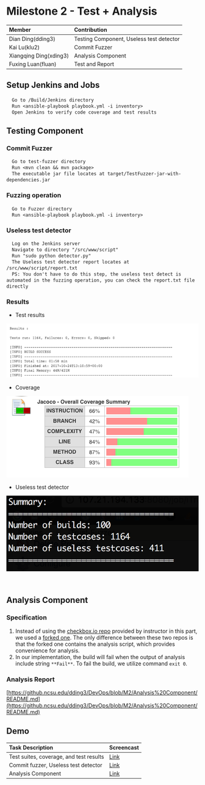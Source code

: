 # Milestone 2 - Test + Analysis #


| Member                 | Contribution |
| :---                   | :---         |
| Dian Ding(dding3)      | Testing Component, Useless test detector |
| Kai Lu(klu2)           | Commit Fuzzer |
| Xiangqing Ding(xding3) | Analysis Component |
| Fuxing Luan(fluan)     | Test and Report |

## Setup Jenkins and Jobs ##

  ```
    Go to /Build/Jenkins directory
    Run <ansible-playbook playbook.yml -i inventory>
    Open Jenkins to verify code coverage and test results
  ```

## Testing Component ##

### Commit Fuzzer ###

  ```
    Go to test-fuzzer directory
    Run <mvn clean && mvn package>
    The executable jar file locates at target/TestFuzzer-jar-with-dependencies.jar
  ```

### Fuzzing operation ###

  ```
    Go to Fuzzer directory
    Run <ansible-playbook playbook.yml -i inventory>  
  ```

### Useless test detector ###
  
  ```
    Log on the Jenkins server
    Navigate to directory "/src/www/script"
    Run "sudo python detector.py"
    The Useless test detector report locates at /src/www/script/report.txt
    PS: You don't have to do this step, the useless test detect is automated in the fuzzing operation, you can check the report.txt file directly
  ```
  
### Results ###
* Test results  

![test results](/Images/test-result.png)  

* Coverage  

![coverage](/Images/coverage-summary.png)  

* Useless test detector  

![detection results](/Images/useless-test.png)  

<br>

## Analysis Component ##

### Specification ###

1. Instead of using the [checkbox.io repo](https://github.com/chrisparnin/checkbox.io) provided by instructor in this part, we used a [forked one](https://github.com/DinMouMou/checkbox.io). The only difference between these two repos is that the forked one contains the analysis script, which provides convenience for analysis.
2. In our implementation, the build will fail when the output of analysis include string `**Fail**`. To fail the build, we utilize command `exit 0`.


### Analysis Report ###
[https://github.ncsu.edu/dding3/DevOps/blob/M2/Analysis%20Component/README.md](https://github.ncsu.edu/dding3/DevOps/blob/M2/Analysis%20Component/README.md)


## Demo ##

| Task Description       | Screencast 			|
| :---                   | :---         		|
| Test suites, coverage, and test results      	| [Link](https://youtu.be/HnLdSuTxcw4) |
| Commit fuzzer, Useless test detector        	| [Link](https://youtu.be/K9vi80O5OqA) |
| Analysis Component						   	| [Link]()|		

